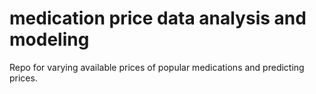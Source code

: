 # medication price data analysis and modeling
 Repo for varying available prices of popular medications and predicting prices.
